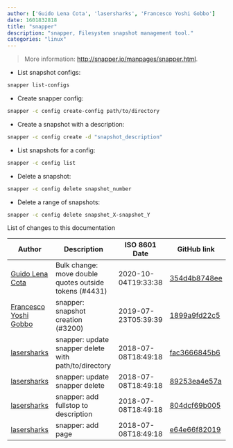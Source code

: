 ```yaml
---
author: ['Guido Lena Cota', 'lasersharks', 'Francesco Yoshi Gobbo']
date: 1601832818
title: "snapper"
description: "snapper, Filesystem snapshot management tool."
categories: "linux"
---
```

> More information: <http://snapper.io/manpages/snapper.html>.

- List snapshot configs:

```bash
snapper list-configs
```

- Create snapper config:

```bash
snapper -c config create-config path/to/directory
```

- Create a snapshot with a description:

```bash
snapper -c config create -d "snapshot_description"
```

- List snapshots for a config:

```bash
snapper -c config list
```

- Delete a snapshot:

```bash
snapper -c config delete snapshot_number
```

- Delete a range of snapshots:

```bash
snapper -c config delete snapshot_X-snapshot_Y
```
List of changes to this documentation


Author | Description | ISO 8601 Date | GitHub link
------|-----|-----|-----
[Guido Lena Cota](mailto:guido.lenacota@kreuzwerker.de) | Bulk change: move double quotes outside tokens (#4431) | 2020-10-04T19:33:38 | [354d4b8748ee](https://github.com/tldr-pages/tldr/commit/354d4b8748ee58813dd6830ced7c3b11067255d7)
[Francesco Yoshi Gobbo](mailto:yoshi@fgobbo.com) | snapper: snapshot creation (#3200) | 2019-07-23T05:39:39 | [1899a9fd22c5](https://github.com/tldr-pages/tldr/commit/1899a9fd22c5fc07993051551b8bf4de6ba9b0ab)
[lasersharks](mailto:jackbeckett92@gmail.com) | snapper: update snapper delete with path/to/directory | 2018-07-08T18:49:18 | [fac3666845b6](https://github.com/tldr-pages/tldr/commit/fac3666845b66b8a619f4ea109d008cd87996b1c)
[lasersharks](mailto:jackbeckett92@gmail.com) | snapper: update snapper delete | 2018-07-08T18:49:18 | [89253ea4e57a](https://github.com/tldr-pages/tldr/commit/89253ea4e57a439337e909e9635c3083a99812fa)
[lasersharks](mailto:jackbeckett92@gmail.com) | snapper: add fullstop to description | 2018-07-08T18:49:18 | [804dcf69b005](https://github.com/tldr-pages/tldr/commit/804dcf69b0053389d7fb39a8c8d038b8744a42aa)
[lasersharks](mailto:jackbeckett92@gmail.com) | snapper: add page | 2018-07-08T18:49:18 | [e64e66f82019](https://github.com/tldr-pages/tldr/commit/e64e66f8201994666b1be1e560fadcd70b78b702)

